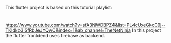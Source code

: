 This flutter project is based on this tutorial playlist:
#
https://www.youtube.com/watch?v=sfA3NWDBPZ4&list=PL4cUxeGkcC9j--TKIdkb3ISfRbJeJYQwC&index=1&ab_channel=TheNetNinja
In this project the flutter frontdend uses firebase as backend. 

